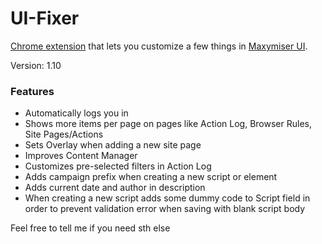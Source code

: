 # UI-Fixer
[Chrome extension](https://chrome.google.com/webstore/detail/ui-fixer/ocpdnkacigphdkeokobanmcinahdfnpd) that lets you customize a few things in [Maxymiser UI](https://ui61.maxymiser.com/).

Version: 1.10

### Features
* Automatically logs you in
* Shows more items per page on pages like Action Log, Browser Rules, Site Pages/Actions
* Sets Overlay when adding a new site page
* Improves Content Manager
* Customizes pre-selected filters in Action Log
* Adds campaign prefix when creating a new script or element
* Adds current date and author in description
* When creating a new script adds some dummy code to Script field in order to prevent validation error when saving with blank script body

Feel free to tell me if you need sth else